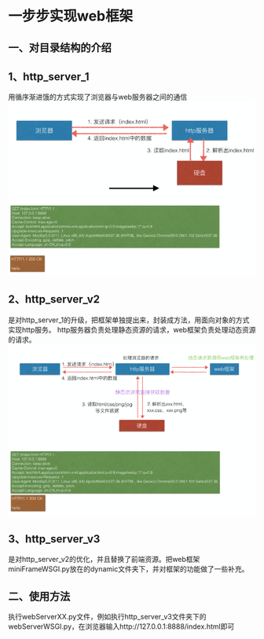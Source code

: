 # 一步步实现web框架

一、对目录结构的介绍
----------------

1、http_server_1
---------------
用循序渐进饿的方式实现了浏览器与web服务器之间的通信
![img.png](img/img_1.png)

2、http_server_v2
-----------------
是对http_server_1的升级，把框架单独提出来，封装成方法，用面向对象的方式实现http服务。
http服务器负责处理静态资源的请求，web框架负责处理动态资源的请求。
![img.png](img/img_2.png)

3、http_server_v3
-----------------
是对http_server_v2的优化，并且替换了前端资源。把web框架miniFrameWSGI.py放在的dynamic文件夹下，并对框架的功能做了一些补充。

二、使用方法
----------
执行webServerXX.py文件，例如执行http_server_v3文件夹下的webServerWSGI.py，在浏览器输入http://127.0.0.1:8888/index.html即可
